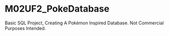 # M02UF2_PokeDatabase

Basic SQL Project, Creating A Pokémon Inspired Database. Not Commercial Purposes Intended.
